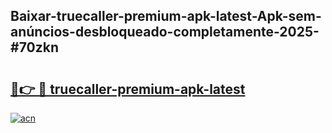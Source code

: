 ## Baixar-truecaller-premium-apk-latest-Apk-sem-anúncios-desbloqueado-completamente-2025-#70zkn

# <h2><a href="https://ainizakaria.my?title=truecaller-premium-apk-latest&ref=20M">🔗👉 🔴 truecaller-premium-apk-latest</a></h2>

[![acn](https://github.com/user-attachments/assets/0f9c940e-d8b0-45ae-aac7-cd30a18b3e1c)](https://ainizakaria.my?title=truecaller-premium-apk-latest&ref=20M)

